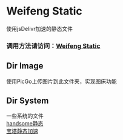 # Weifeng Static
使用jsDelivr加速的静态文件

### 调用方法请访问：[Weifeng Static](https://static.wfblog.net/)

## Dir Image
使用PicGo上传图片到此文件夹，实现图床功能

## Dir System
一些系统的文件  
[handsome静态](../../tree/master/System/handsome/assets)  
[宝塔静态加速](../../tree/master/System/btpanel)  